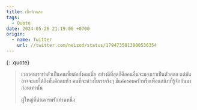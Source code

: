 ```yaml
---
title: เหี้ยหิวแสง
tags:
  - Quote
date: 2024-05-26 21:19:06 +0700
origin:
  - name: Twitter
    url: //twitter.com/neizod/status/1794735013000536354
---
```


{: .quote}
> เวลาคนเราทำตัวเป็นคนเหี้ยต่อสังคมเนี่ย อย่างดีที่สุดก็คือคนอื่นจะมองเราเป็นตัวตลก แต่มันอาจจะแย่ได้ถึงขั้นดักตบหัว คนที่จะห่วงใยเราจริงๆ มีแค่ครอบครัวหรือเพื่อนสนิทที่รู้จักกันมาก่อนเท่านั้น
>
> ผู้ใหญ่ที่น่าเคารพรักท่านหนึ่ง

